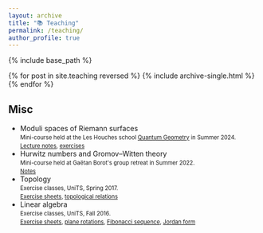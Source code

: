 ```yaml
---
layout: archive
title: "📚 Teaching"
permalink: /teaching/
author_profile: true
---
```


{% include base_path %}

{% for post in site.teaching reversed %}
  {% include archive-single.html %}
{% endfor %}


Misc
------

* Moduli spaces of Riemann surfaces  
<span style="font-size: 0.8em;">Mini-course held at the Les Houches school [Quantum Geometry](https://houches24.github.io) in Summer 2024.</span>  
<span style="font-size: 0.8em;">[Lecture notes](https://arxiv.org/abs/2410.13273), [exercises](http://agiacche.github.io/files/ModuliExercises.pdf)</span>
* Hurwitz numbers and Gromov–Witten theory  
<span style="font-size: 0.8em;">Mini-course held at Gaëtan Borot's group retreat in Summer 2022.</span>  
<span style="font-size: 0.8em;">[Notes](http://agiacche.github.io/files/Matamzee2022.pdf)</span>
* Topology  
<span style="font-size: 0.8em;">Exercise classes, UniTS, Spring 2017.</span>  
<span style="font-size: 0.8em;">[Exercise sheets](http://agiacche.github.io/files/TA/TutoratoTopologiaFogli.pdf), [topological relations](http://agiacche.github.io/files/TA/SpaziTopologici.pdf)</span>
* Linear algebra  
<span style="font-size: 0.8em;">Exercise classes, UniTS, Fall 2016.</span>  
<span style="font-size: 0.8em;">[Exercise sheets](http://agiacche.github.io/files/TA/TutoratoGeometriaFogli), [plane rotations](http://agiacche.github.io/files/TA/RotazioniPiano.pdf), [Fibonacci sequence](http://agiacche.github.io/files/TA/Fibonacci.pdf), [Jordan form](http://agiacche.github.io/files/TA/FormaJordan.pdf)</span>